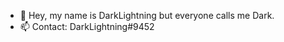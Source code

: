 - 👋 Hey, my name is DarkLightning but everyone calls me Dark. 
- 📫 Contact: DarkLightning#9452

<!---
DarkLightning11/DarkLightning11 is a ✨ special ✨ repository because its `README.md` (this file) appears on your GitHub profile.
You can click the Preview link to take a look at your changes.
--->
